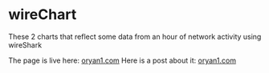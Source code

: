 # wireChart
These 2 charts that reflect some data from an hour of network activity using wireShark

The page is live here: [oryan1.com](WireChart)
Here is a post about it: [oryan1.com](oryan1.com)
